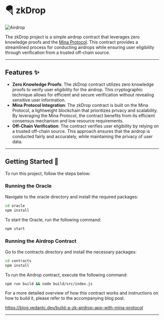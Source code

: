 # 🪂 zkDrop

![Airdrop](https://images.unsplash.com/photo-1592763235816-d816aed4f981)

The zkDrop project is a simple airdrop contract that leverages zero knowledge proofs and the [Mina Protocol](https://minaprotocol.com/). This contract provides a streamlined process for conducting airdrops while ensuring user eligibility through verification from a trusted off-chain source.

---

## Features ✨

- **Zero Knowledge Proofs**: The zkDrop contract utilizes zero knowledge proofs to verify user eligibility for the airdrop. This cryptographic technique allows for efficient and secure verification without revealing sensitive user information.
- **Mina Protocol Integration**: The zkDrop contract is built on the Mina Protocol, a lightweight blockchain that prioritizes privacy and scalability. By leveraging the Mina Protocol, the contract benefits from its efficient consensus mechanism and low resource requirements.
- **Off-Chain Verification**: The contract verifies user eligibility by relying on a trusted off-chain source. This approach ensures that the airdrop is conducted fairly and accurately, while maintaining the privacy of user data.

---

## Getting Started 🚀

To run this project, follow the steps below:

### Running the Oracle

Navigate to the oracle directory and install the required packages:

```bash
cd oracle
npm install
```

To start the Oracle, run the following command:

```bash
npm start
```

### Running the Airdrop Contract

Go to the contracts directory and install the necessary packages:

```bash
cd contracts
npm install
```

To run the Airdrop contract, execute the following command:

```bash
npm run build && node build/src/index.js
```

For a more detailed overview of how this contract works and instructions on how to build it, please refer to the accompanying blog post.

https://blog.vedantc.dev/build-a-zk-airdrop-app-with-mina-protocol

---